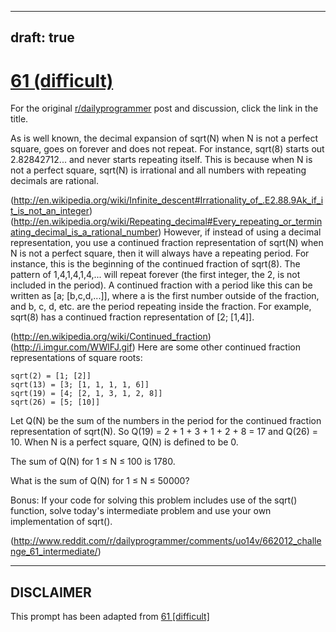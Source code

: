 ---
draft: true
----

# [61 (difficult)](https://www.reddit.com/r/dailyprogrammer/comments/uo1a3/662012_challenge_61_difficult/)

For the original [r/dailyprogrammer](https://www.reddit.com/r/dailyprogrammer/) post and discussion, click the link in the title.

As is well known, the decimal expansion of sqrt(N) when N is not a perfect square, goes on forever and does not repeat. For instance, sqrt(8) starts out 2.82842712... and never starts repeating itself. This is because when N is not a perfect square, sqrt(N) is irrational and all numbers with repeating decimals are rational. 

(http://en.wikipedia.org/wiki/Infinite_descent#Irrationality_of_.E2.88.9Ak_if_it_is_not_an_integer)
(http://en.wikipedia.org/wiki/Repeating_decimal#Every_repeating_or_terminating_decimal_is_a_rational_number)
However, if instead of using a decimal representation, you use a continued fraction representation of sqrt(N) when N is not a perfect square, then it will always have a repeating period. For instance, this is the beginning of the continued fraction of sqrt(8). The pattern of 1,4,1,4,1,4,... will repeat forever (the first integer, the 2, is not included in the period). A continued fraction with a period like this can be written as [a; [b,c,d,...]], where a is the first number outside of the fraction, and b, c, d, etc. are the period repeating inside the fraction. For example, sqrt(8) has a continued fraction representation of [2; [1,4]].

(http://en.wikipedia.org/wiki/Continued_fraction)
(http://i.imgur.com/WWlFJ.gif)
Here are some other continued fraction representations of square roots:


```
sqrt(2) = [1; [2]]
sqrt(13) = [3; [1, 1, 1, 1, 6]]
sqrt(19) = [4; [2, 1, 3, 1, 2, 8]]
sqrt(26) = [5; [10]]
```
Let Q(N) be the sum of the numbers in the period for the continued fraction representation of sqrt(N). So Q(19) = 2 + 1 + 3 + 1 + 2 + 8 = 17 and Q(26) = 10. When N is a perfect square, Q(N) is defined to be 0.

The sum of Q(N) for 1 ≤ N ≤ 100 is 1780. 

What is the sum of Q(N) for 1 ≤ N ≤ 50000? 

Bonus: If your code for solving this problem includes use of the sqrt() function, solve today's intermediate problem and use your own implementation of sqrt().

(http://www.reddit.com/r/dailyprogrammer/comments/uo14v/662012_challenge_61_intermediate/)

----
## **DISCLAIMER**
This prompt has been adapted from [61 [difficult]](https://www.reddit.com/r/dailyprogrammer/comments/uo1a3/662012_challenge_61_difficult/
)
